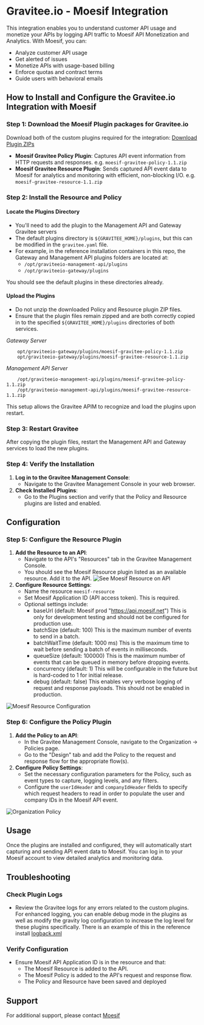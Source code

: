 # Gravitee.io - Moesif Integration

This integration enables you to understand customer API usage and monetize your APIs by logging API traffic to Moesif API Monetization and Analytics. With Moesif, you can:

- Analyze customer API usage
- Get alerted of issues
- Monetize APIs with usage-based billing
- Enforce quotas and contract terms
- Guide users with behavioral emails

## How to Install and Configure the Gravitee.io Integration with Moesif

### Step 1: Download the Moesif Plugin packages for Gravitee.io

Download both of the custom plugins required for the integration: [Download Plugin ZIPs](https://github.com/Moesif/moesif-gravitee-plugin/releases)
 - **Moesif Gravitee Policy Plugin**: Captures API event information from HTTP requests and responses. e.g. `moesif-gravitee-policy-1.1.zip`
 - **Moesif Gravitee Resource Plugin**: Sends captured API event data to Moesif for analytics and monitoring with efficient, non-blocking I/O. e.g.  `moesif-gravitee-resource-1.1.zip` 

### Step 2: Install the Resource and Policy

#### Locate the Plugins Directory
- You'll need to add the plugin to the Management API and Gateway Gravitee servers
- The default plugins directory is `${GRAVITEE_HOME}/plugins`, but this can be modified in the `gravitee.yaml` file.
- For example, in the reference installation containers in this repo, the Gateway and Management API plugins folders are located at:
  - `/opt/graviteeio-management-api/plugins`
  - `/opt/graviteeio-gateway/plugins`

You should see the default plugins in these directories already.

#### Upload the Plugins
- Do not unzip the downloaded Policy and Resource plugin ZIP files.
- Ensure that the plugin files remain zipped and are both correctly copied in to the specified `${GRAVITEE_HOME}/plugins` directories of both services.

*Gateway Server*
```
    opt/graviteeio-gateway/plugins/moesif-gravitee-policy-1.1.zip
    opt/graviteeio-gateway/plugins/moesif-gravitee-resource-1.1.zip
```
*Management API Server*
```
    /opt/graviteeio-management-api/plugins/moesif-gravitee-policy-1.1.zip
    /opt/graviteeio-management-api/plugins/moesif-gravitee-resource-1.1.zip
```

 This setup allows the Gravitee APIM to recognize and load the plugins upon restart.


### Step 3: Restart Gravitee

After copying the plugin files, restart the Management API and Gateway services to load the new plugins.

### Step 4: Verify the Installation
1. **Log in to the Gravitee Management Console**:
   - Navigate to the Gravitee Management Console in your web browser.
2. **Check Installed Plugins**:
   - Go to the Plugins section and verify that the Policy and Resource plugins are listed and enabled.

## Configuration

### Step 5: Configure the Resource Plugin
1. **Add the Resource to an API**:
   - Navigate to the API's "Resources" tab in the Gravitee Management Console.
   - You should see the Moesif Resource plugin listed as an available resource. Add it to the API.
   ![See Moesif Resource on API](https://www.moesif.com/docs/images/docs/integration/gravitee-plugin-1_api_resources.png)
2. **Configure Resource Settings**:
   - Name the resource `moesif-resource`
   - Set Moesif Application ID (API access token). This is required.
   - Optional settings include:
      - baseUrl (default: Moesif prod "https://api.moesif.net") This is only for development testing and should not be configured for production use.
      - batchSize (default: 100) This is the maximum number of events to send in a batch.
      - batchWaitTime (default: 1000 ms) This is the maximum time to wait before sending a batch of events in milliseconds.
      - queueSize (default: 100000) This is the maximum number of events that can be queued in memory before dropping events.
      - concurrency (default: 1) This will be configurable in the future but is hard-coded to 1 for initial release.
      - debug (default: false) This enables very verbose logging of request and response payloads. This should not be enabled in production.

![Moesif Resource Configuration](https://www.moesif.com/docs/images/docs/integration/gravitee-plugin-2_create_resource.png)

### Step 6: Configure the Policy Plugin
1. **Add the Policy to an API**:
   - In the Gravitee Management Console, navigate to the Organization -> Policies page.
   - Go to the "Design" tab and add the Policy to the request and response flow for the appropriate flow(s).
2. **Configure Policy Settings**:
   - Set the necessary configuration parameters for the Policy, such as event types to capture, logging levels, and any filters.
   - Configure the `userIdHeader` and `companyIdHeader` fields to specify which request headers to read in order to populate the user and company IDs in the Moesif API event.

![Organization Policy](https://www.moesif.com/docs/images/docs/integration/gravitee-plugin-3_organization_policy.png)

## Usage

Once the plugins are installed and configured, they will automatically start capturing and sending API event data to Moesif. You can log in to your Moesif account to view detailed analytics and monitoring data.

## Troubleshooting

### Check Plugin Logs
- Review the Gravitee logs for any errors related to the custom plugins. For enhanced logging, you can enable debug mode in the plugins as well as modify the gravity log configuration to increase the log level for these plugins specifically.  There is an example of this in the reference install [logback.xml](reference-gravitee-install/apim_service_config/logback.xml)

### Verify Configuration
- Ensure Moesif API Application ID is in the resource and that:
    - The Moesif Resource is added to the API.
    - The Moesif Policy is added to the API's request and response flow.
    - The Policy and Resource have been saved and deployed

## Support

For additional support, please contact [Moesif](mailto:team@moesif.com)
